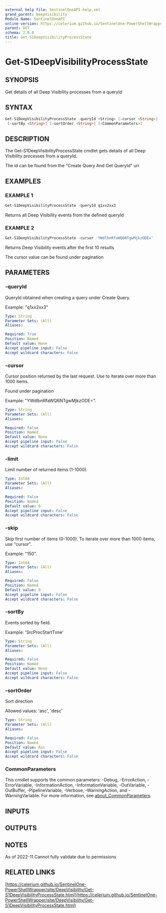 ```yaml
---
external help file: SentinelOneAPI-help.xml
grand_parent: DeepVisibility
Module Name: SentinelOneAPI
online version: https://celerium.github.io/SentinelOne-PowerShellWrapper/site/DeepVisibility/Get-S1DeepVisibilityProcessState.html
parent: GET
schema: 2.0.0
title: Get-S1DeepVisibilityProcessState
---
```


# Get-S1DeepVisibilityProcessState

## SYNOPSIS
Get details of all Deep Visibility processes from a queryId

## SYNTAX

```powershell
Get-S1DeepVisibilityProcessState -queryId <String> [-cursor <String>] [-limit <Int64>] [-skip <Int64>]
 [-sortBy <String>] [-sortOrder <String>] [<CommonParameters>]
```

## DESCRIPTION
The Get-S1DeepVisibilityProcessState cmdlet gets details of all Deep Visibility processes from a queryId.

The id can be found from the "Create Query And Get QueryId" uri

## EXAMPLES

### EXAMPLE 1
```powershell
Get-S1DeepVisibilityProcessState -queryId q1xx2xx3
```

Returns all Deep Visibility events from the defined queryId

### EXAMPLE 2
```powershell
Get-S1DeepVisibilityProcessState -cursor 'YWdlbnRfaWQ6NTgwMjkzODE='
```

Returns Deep Visibility events after the first 10 results

The cursor value can be found under pagination

## PARAMETERS

### -queryId
QueryId obtained when creating a query under Create Query.

Example: "q1xx2xx3"

```yaml
Type: String
Parameter Sets: (All)
Aliases:

Required: True
Position: Named
Default value: None
Accept pipeline input: False
Accept wildcard characters: False
```

### -cursor
Cursor position returned by the last request.
Use to iterate over more than 1000 items.

Found under pagination

Example: "YWdlbnRfaWQ6NTgwMjkzODE=".

```yaml
Type: String
Parameter Sets: (All)
Aliases:

Required: False
Position: Named
Default value: None
Accept pipeline input: False
Accept wildcard characters: False
```

### -limit
Limit number of returned items (1-1000).

```yaml
Type: Int64
Parameter Sets: (All)
Aliases:

Required: False
Position: Named
Default value: 0
Accept pipeline input: False
Accept wildcard characters: False
```

### -skip
Skip first number of items (0-1000).
To iterate over more than 1000 items, use "cursor".

Example: "150".

```yaml
Type: Int64
Parameter Sets: (All)
Aliases:

Required: False
Position: Named
Default value: 0
Accept pipeline input: False
Accept wildcard characters: False
```

### -sortBy
Events sorted by field.

Example:
'SrcProcStartTime'

```yaml
Type: String
Parameter Sets: (All)
Aliases:

Required: False
Position: Named
Default value: None
Accept pipeline input: False
Accept wildcard characters: False
```

### -sortOrder
Sort direction

Allowed values:
'asc', 'desc'

```yaml
Type: String
Parameter Sets: (All)
Aliases:

Required: False
Position: Named
Default value: Asc
Accept pipeline input: False
Accept wildcard characters: False
```

### CommonParameters
This cmdlet supports the common parameters: -Debug, -ErrorAction, -ErrorVariable, -InformationAction, -InformationVariable, -OutVariable, -OutBuffer, -PipelineVariable, -Verbose, -WarningAction, and -WarningVariable. For more information, see [about_CommonParameters](http://go.microsoft.com/fwlink/?LinkID=113216).

## INPUTS

## OUTPUTS

## NOTES
As of 2022-11
    Cannot fully validate due to permissions

## RELATED LINKS

[https://celerium.github.io/SentinelOne-PowerShellWrapper/site/DeepVisibility/Get-S1DeepVisibilityProcessState.html](https://celerium.github.io/SentinelOne-PowerShellWrapper/site/DeepVisibility/Get-S1DeepVisibilityProcessState.html)

